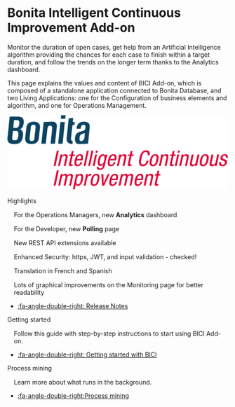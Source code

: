 # Bonita Intelligent Continuous Improvement Add-on
Monitor the duration of open cases, get help from an Artificial Intelligence algorithm providing the chances for each case to finish within a target duration, and follow the trends on the longer term thanks to the Analytics dashboard.

This page explains the values and content of BICI Add-on, which is composed of a standalone application connected to Bonita Database, and two Living Applications: one for the Configuration of business elements and algorithm, and one for Operations Management.

![Bonita ICI Add-on logo](images/ici.png)


<div class="col-md-4">
<div class="panel panel-default">
<div class="panel-heading">Highlights</div>
<div class="panel-body">
<div style="padding: 15px; padding-bottom: 0px;">For the Operations Managers, new <b>Analytics</b> dashboard</div>
<div style="padding: 15px; padding-bottom: 0px;">For the Developer, new <b>Polling</b> page</div>
<div style="padding: 15px; padding-bottom: 0px;">New REST API extensions available</div>
<div style="padding: 15px; padding-bottom: 0px;">Enhanced Security: https, JWT, and input validation - checked!</div>
<div style="padding: 15px; padding-bottom: 0px;">Translation in French and Spanish</div>
<div style="padding: 15px; padding-bottom: 0px;">Lots of graphical improvements on the Monitoring page for better readability</div>

* [:fa-angle-double-right: Release Notes](release_notes.md)  
<!--{ul:.menu .nav}-->
</div>
</div>
</div>
</div>

<div class="col-md-4">
<div class="panel panel-default">
<div class="panel-heading">Getting started</div>
<div class="panel-body">
<div style="padding: 15px; padding-bottom: 0px;">Follow this guide with step-by-step instructions to start using BICI Add-on.</div>
<div class="menu-block-wrapper">

* [:fa-angle-double-right: Getting started with BICI](getting_started.md)
<!--{ul:.menu .nav}-->
</div>
</div>
</div>
</div>

<div class="col-md-4">
<div class="panel panel-default">
<div class="panel-heading">Process mining</div>
<div class="panel-body">
<div style="padding: 15px; padding-bottom: 0px;">Learn more about what runs in the background.</div>
<div class="menu-block-wrapper">

* [:fa-angle-double-right:Process mining](process_mining.md)
<!--{ul:.menu .nav}-->
</div>
</div>
</div>
</div>


